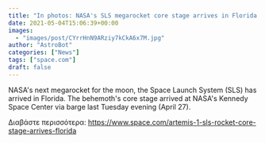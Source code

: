 ```yaml
---
title: "In photos: NASA's SLS megarocket core stage arrives in Florida for 1st Artemis moon mission"
date: 2021-05-04T15:06:39+00:00
images:
  - "images/post/CYrrHnN9ARziy7kCkA6x7M.jpg"
author: "AstroBot"
categories: ["News"]
tags: ["space.com"]
draft: false
---
```


NASA's next megarocket for the moon, the Space Launch System (SLS) has arrived in Florida. The behemoth's core stage arrived at NASA's Kennedy Space Center via barge last Tuesday evening (April 27). 

Διαβάστε περισσότερα: https://www.space.com/artemis-1-sls-rocket-core-stage-arrives-florida
